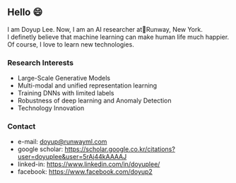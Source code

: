 ## Hello 😄
I am Doyup Lee. Now, I am an AI researcher atRunway, New York.   
I definetly believe that machine learning can make human life much happier.  
Of course, I love to learn new technologies. 

### Research Interests
- Large-Scale Generative Models
- Multi-modal and unified representation learning
- Training DNNs with limited labels
- Robustness of deep learning and Anomaly Detection
- Technology Innovation 


### Contact
- e-mail: doyup@runwayml.com
- google scholar: https://scholar.google.co.kr/citations?user=doyuplee&user=5rAj44kAAAAJ
- linked-in: https://www.linkedin.com/in/doyuplee/  
- facebook: https://www.facebook.com/doyup2
